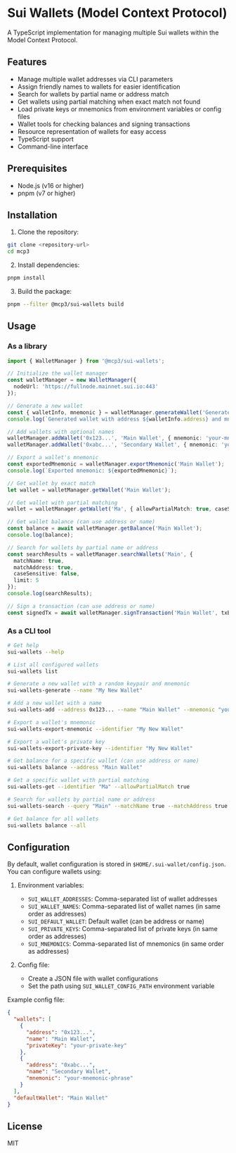 # Sui Wallets (Model Context Protocol)

A TypeScript implementation for managing multiple Sui wallets within the Model Context Protocol.

## Features

- Manage multiple wallet addresses via CLI parameters
- Assign friendly names to wallets for easier identification
- Search for wallets by partial name or address match
- Get wallets using partial matching when exact match not found
- Load private keys or mnemonics from environment variables or config files
- Wallet tools for checking balances and signing transactions
- Resource representation of wallets for easy access
- TypeScript support
- Command-line interface

## Prerequisites

- Node.js (v16 or higher)
- pnpm (v7 or higher)

## Installation

1. Clone the repository:
```bash
git clone <repository-url>
cd mcp3
```

2. Install dependencies:
```bash
pnpm install
```

3. Build the package:
```bash
pnpm --filter @mcp3/sui-wallets build
```

## Usage

### As a library

```typescript
import { WalletManager } from '@mcp3/sui-wallets';

// Initialize the wallet manager
const walletManager = new WalletManager({
  nodeUrl: 'https://fullnode.mainnet.sui.io:443'
});

// Generate a new wallet
const { walletInfo, mnemonic } = walletManager.generateWallet('Generated Wallet');
console.log(`Generated wallet with address ${walletInfo.address} and mnemonic: ${mnemonic}`);

// Add wallets with optional names
walletManager.addWallet('0x123...', 'Main Wallet', { mnemonic: 'your-mnemonic-phrase' });
walletManager.addWallet('0xabc...', 'Secondary Wallet', { mnemonic: 'your-mnemonic-phrase' });

// Export a wallet's mnemonic
const exportedMnemonic = walletManager.exportMnemonic('Main Wallet');
console.log(`Exported mnemonic: ${exportedMnemonic}`);

// Get wallet by exact match
let wallet = walletManager.getWallet('Main Wallet');

// Get wallet with partial matching
wallet = walletManager.getWallet('Ma', { allowPartialMatch: true, caseSensitive: false });

// Get wallet balance (can use address or name)
const balance = await walletManager.getBalance('Main Wallet');
console.log(balance);

// Search for wallets by partial name or address
const searchResults = walletManager.searchWallets('Main', {
  matchName: true,
  matchAddress: true,
  caseSensitive: false,
  limit: 5
});
console.log(searchResults);

// Sign a transaction (can use address or name)
const signedTx = await walletManager.signTransaction('Main Wallet', txBytes);
```

### As a CLI tool

```bash
# Get help
sui-wallets --help

# List all configured wallets
sui-wallets list

# Generate a new wallet with a random keypair and mnemonic
sui-wallets-generate --name "My New Wallet"

# Add a new wallet with a name
sui-wallets-add --address 0x123... --name "Main Wallet" --mnemonic "your mnemonic phrase"

# Export a wallet's mnemonic
sui-wallets-export-mnemonic --identifier "My New Wallet"

# Export a wallet's private key
sui-wallets-export-private-key --identifier "My New Wallet"

# Get balance for a specific wallet (can use address or name)
sui-wallets balance --address "Main Wallet"

# Get a specific wallet with partial matching
sui-wallets-get --identifier "Ma" --allowPartialMatch true

# Search for wallets by partial name or address
sui-wallets-search --query "Main" --matchName true --matchAddress true

# Get balance for all wallets
sui-wallets balance --all
```

## Configuration

By default, wallet configuration is stored in `$HOME/.sui-wallet/config.json`. You can configure wallets using:

1. Environment variables:
   - `SUI_WALLET_ADDRESSES`: Comma-separated list of wallet addresses
   - `SUI_WALLET_NAMES`: Comma-separated list of wallet names (in same order as addresses)
   - `SUI_DEFAULT_WALLET`: Default wallet (can be address or name)
   - `SUI_PRIVATE_KEYS`: Comma-separated list of private keys (in same order as addresses)
   - `SUI_MNEMONICS`: Comma-separated list of mnemonics (in same order as addresses)

2. Config file:
   - Create a JSON file with wallet configurations
   - Set the path using `SUI_WALLET_CONFIG_PATH` environment variable

Example config file:
```json
{
  "wallets": [
    {
      "address": "0x123...",
      "name": "Main Wallet",
      "privateKey": "your-private-key"
    },
    {
      "address": "0xabc...",
      "name": "Secondary Wallet",
      "mnemonic": "your-mnemonic-phrase"
    }
  ],
  "defaultWallet": "Main Wallet"
}
```

## License

MIT
